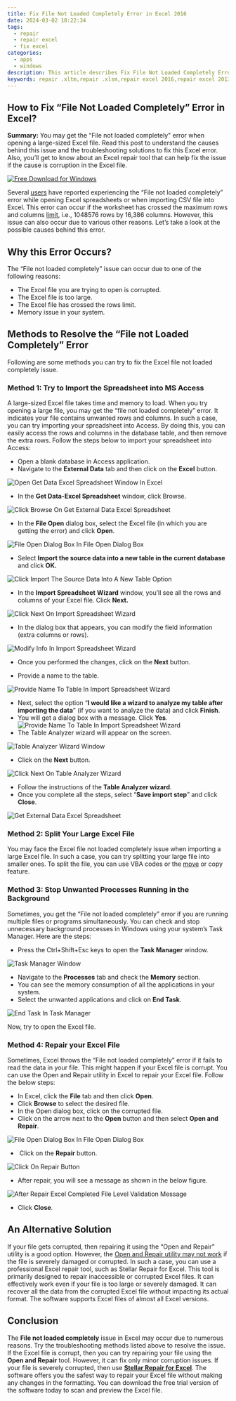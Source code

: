 ```yaml
---
title: Fix File Not Loaded Completely Error in Excel 2016
date: 2024-03-02 18:22:34
tags: 
  - repair
  - repair excel
  - fix excel
categories: 
  - apps
  - windows
description: This article describes Fix File Not Loaded Completely Error in Excel 2016
keywords: repair .xltm,repair .xlsm,repair excel 2016,repair excel 2013,repair .xlb,repair .xltx
---
```


## How to Fix “File Not Loaded Completely” Error in Excel?

**Summary:** You may get the “File not loaded completely" error when opening a large-sized Excel file. Read this post to understand the causes behind this issue and the troubleshooting solutions to fix this Excel error. Also, you’ll get to know about an Excel repair tool that can help fix the issue if the cause is corruption in the Excel file.

[![Free Download for Windows](https://www.stellarinfo.com/images/free-download-windows.png)](https://tools.techidaily.com/stellardata-recovery/repaire-for-excel/ "Free Download for Windows")

Several [users](https://stackoverflow.com/questions/16945348/excel-csv-file-with-more-than-1-048-576-rows-of-data) have reported experiencing the “File not loaded completely” error while opening Excel spreadsheets or when importing CSV file into Excel. This error can occur if the worksheet has crossed the maximum rows and columns [limit](https://support.microsoft.com/en-us/office/excel-specifications-and-limits-1672b34d-7043-467e-8e27-269d656771c3), i.e., 1048576 rows by 16,386 columns. However, this issue can also occur due to various other reasons. Let’s take a look at the possible causes behind this error.

## **Why this Error Occurs?**

The “File not loaded completely” issue can occur due to one of the following reasons:

- The Excel file you are trying to open is corrupted.
- The Excel file is too large.
- The Excel file has crossed the rows limit.
- Memory issue in your system.

## **Methods to Resolve the “File not Loaded Completely” Error**

Following are some methods you can try to fix the Excel file not loaded completely issue.

### Method 1: Try to Import the Spreadsheet into MS Access

A large-sized Excel file takes time and memory to load. When you try opening a large file, you may get the “file not loaded completely” error. It indicates your file contains unwanted rows and columns. In such a case, you can try importing your spreadsheet into Access. By doing this, you can easily access the rows and columns in the database table, and then remove the extra rows. Follow the steps below to import your spreadsheet into Access:

- Open a blank database in Access application.
- Navigate to the **External Data** tab and then click on the **Excel** button.

![Open Get Data Excel Spreadsheet Window In Excel](https://cdn-cmlep.nitrocdn.com/DLSjJVyzoVcUgUSBlgyEUoGMDKLbWXQr/assets/images/optimized/rev-2658c43/www.stellarinfo.com/blog/wp-content/uploads/2023/04/open-get-data-excel-spreadsheet-window-in-excel.jpg)

- In the **Get Data-Excel Spreadsheet** window, click Browse.

![Click Browse On Get External Data Excel Spreadsheet](https://cdn-cmlep.nitrocdn.com/DLSjJVyzoVcUgUSBlgyEUoGMDKLbWXQr/assets/images/optimized/rev-2658c43/www.stellarinfo.com/blog/wp-content/uploads/2023/04/click-browse-on-get-external-data-excel-spreadsheet.jpg)

- In the **File Open** dialog box, select the Excel file (in which you are getting the error) and click **Open**.

![File Open Dialog Box In File Open Dialog Box](https://cdn-cmlep.nitrocdn.com/DLSjJVyzoVcUgUSBlgyEUoGMDKLbWXQr/assets/images/optimized/rev-2658c43/www.stellarinfo.com/blog/wp-content/uploads/2023/04/file-open-dialog-box-in-file-open-dialog-box.jpg)

- Select **Import the source data into a new table in the current database** and click **OK.**

![Click Import The Source Data Into A New Table Option](https://cdn-cmlep.nitrocdn.com/DLSjJVyzoVcUgUSBlgyEUoGMDKLbWXQr/assets/images/optimized/rev-2658c43/www.stellarinfo.com/blog/wp-content/uploads/2023/04/click-import-the-source-data-into-a-new-table-option.jpg)

- In the **Import Spreadsheet** **Wizard** window, you’ll see all the rows and columns of your Excel file. Click **Next.**

![Click Next On Import Spreadsheet Wizard](https://cdn-cmlep.nitrocdn.com/DLSjJVyzoVcUgUSBlgyEUoGMDKLbWXQr/assets/images/optimized/rev-2658c43/www.stellarinfo.com/blog/wp-content/uploads/2023/04/click-next-on-import-spreadsheet-wizard.jpg)

- In the dialog box that appears, you can modify the field information (extra columns or rows).

![Modify Info In Import Spreadsheet Wizard](https://cdn-cmlep.nitrocdn.com/DLSjJVyzoVcUgUSBlgyEUoGMDKLbWXQr/assets/images/optimized/rev-2658c43/www.stellarinfo.com/blog/wp-content/uploads/2023/04/modify-info-in-import-spreadsheet-wizard.jpg)

- Once you performed the changes, click on the **Next** button.

- Provide a name to the table.

![Provide Name To Table In Import Spreadsheet Wizard](https://cdn-cmlep.nitrocdn.com/DLSjJVyzoVcUgUSBlgyEUoGMDKLbWXQr/assets/images/optimized/rev-2658c43/www.stellarinfo.com/blog/wp-content/uploads/2023/04/provide-name-to-table-in-import-spreadsheet-wizard-3.jpg)

- Next, select the option “**I would like a wizard to analyze my table after importing the data**” (if you want to analyze the data) and click **Finish**.
- You will get a dialog box with a message. Click **Yes**.  
    ![Provide Name To Table In Import Spreadsheet Wizard](https://cdn-cmlep.nitrocdn.com/DLSjJVyzoVcUgUSBlgyEUoGMDKLbWXQr/assets/images/optimized/rev-2658c43/www.stellarinfo.com/blog/wp-content/uploads/2023/04/import-spreadsheet-wizard-to-analyze-data.jpg)
- The Table Analyzer wizard will appear on the screen.

![Table Analyzer Wizard Window](https://cdn-cmlep.nitrocdn.com/DLSjJVyzoVcUgUSBlgyEUoGMDKLbWXQr/assets/images/optimized/rev-2658c43/www.stellarinfo.com/blog/wp-content/uploads/2023/04/table-analyzer-wizard-window.jpg)

- Click on the **Next** button.

![Click Next On Table Analyzer Wizard](https://cdn-cmlep.nitrocdn.com/DLSjJVyzoVcUgUSBlgyEUoGMDKLbWXQr/assets/images/optimized/rev-2658c43/www.stellarinfo.com/blog/wp-content/uploads/2023/04/click-next-on-table-analyzer-wizard.jpg)

- Follow the instructions of the **Table Analyzer wizard**.
- Once you complete all the steps, select “**Save import step**” and click **Close**.

![Get External Data Excel Spreadsheet](https://cdn-cmlep.nitrocdn.com/DLSjJVyzoVcUgUSBlgyEUoGMDKLbWXQr/assets/images/optimized/rev-2658c43/www.stellarinfo.com/blog/wp-content/uploads/2023/04/get-external-data-excel-spreadsheet.jpg)

### Method 2: Split Your Large Excel File

You may face the Excel file not loaded completely issue when importing a large Excel file. In such a case, you can try splitting your large file into smaller ones. To split the file, you can use VBA codes or the [move](https://support.microsoft.com/en-us/office/move-or-copy-worksheets-or-worksheet-data-47207967-bbb2-4e95-9b5c-3c174aa69328) or copy feature.

### Method 3: Stop Unwanted Processes Running in the Background

Sometimes, you get the “File not loaded completely” error if you are running multiple files or programs simultaneously. You can check and stop unnecessary background processes in Windows using your system’s Task Manager. Here are the steps:

- Press the Ctrl+Shift+Esc keys to open the **Task Manager** window.

![Task Manager Window](https://cdn-cmlep.nitrocdn.com/DLSjJVyzoVcUgUSBlgyEUoGMDKLbWXQr/assets/images/optimized/rev-2658c43/www.stellarinfo.com/blog/wp-content/uploads/2023/04/task-manager-window.jpg)

- Navigate to the **Processes** tab and check the **Memory** section.
- You can see the memory consumption of all the applications in your system.
- Select the unwanted applications and click on **End Task**.

![End Task In Task Manager](https://cdn-cmlep.nitrocdn.com/DLSjJVyzoVcUgUSBlgyEUoGMDKLbWXQr/assets/images/optimized/rev-2658c43/www.stellarinfo.com/blog/wp-content/uploads/2023/04/end-task-in-task-manager.jpg)

Now, try to open the Excel file.

### Method 4: Repair your Excel File

Sometimes, Excel throws the “File not loaded completely” error if it fails to read the data in your file. This might happen if your Excel file is corrupt. You can use the Open and Repair utility in Excel to repair your Excel file. Follow the below steps:

- In Excel, click the **File** tab and then click **Open**.
- Click **Browse** to select the desired file.
- In the Open dialog box, click on the corrupted file.
- Click on the arrow next to the **Open** button and then select **Open and Repair**.

![File Open Dialog Box In File Open Dialog Box](https://cdn-cmlep.nitrocdn.com/DLSjJVyzoVcUgUSBlgyEUoGMDKLbWXQr/assets/images/optimized/rev-2658c43/www.stellarinfo.com/blog/wp-content/uploads/2023/04/file-open-dialog-box-in-file-open-dialog-box-1.jpg)

-  Click on the **Repair** button.

![Click On Repair Button](https://cdn-cmlep.nitrocdn.com/DLSjJVyzoVcUgUSBlgyEUoGMDKLbWXQr/assets/images/optimized/rev-2658c43/www.stellarinfo.com/blog/wp-content/uploads/2023/04/click-on-repair-button.jpg)

- After repair, you will see a message as shown in the below figure.

![After Repair Excel Completed File Level Validation Message](https://cdn-cmlep.nitrocdn.com/DLSjJVyzoVcUgUSBlgyEUoGMDKLbWXQr/assets/images/optimized/rev-2658c43/www.stellarinfo.com/blog/wp-content/uploads/2023/04/after-repair-excel-completed-file-level-validation-message.jpg)

- Click **Close**.

## An Alternative Solution

If your file gets corrupted, then repairing it using the “Open and Repair” utility is a good option. However, the [Open and Repair utility may not work](https://tools.techidaily.com/stellardata-recovery/repaire-for-excel/) if the file is severely damaged or corrupted. In such a case, you can use a professional Excel repair tool, such as Stellar Repair for Excel. This tool is primarily designed to repair inaccessible or corrupted Excel files. It can effectively work even if your file is too large or severely damaged. It can recover all the data from the corrupted Excel file without impacting its actual format. The software supports Excel files of almost all Excel versions.

## **Conclusion**

The **File not loaded completely** issue in Excel may occur due to numerous reasons. Try the troubleshooting methods listed above to resolve the issue. If the Excel file is corrupt, then you can try repairing your file using the **Open and Repair** tool. However, it can fix only minor corruption issues. If your file is severely corrupted, then use **[Stellar Repair for Excel](https://tools.techidaily.com/stellardata-recovery/repaire-for-excel/)**. The software offers you the safest way to repair your Excel file without making any changes in the formatting. You can download the free trial version of the software today to scan and preview the Excel file.



<ins class="adsbygoogle"
     style="display:block"
     data-ad-client="ca-pub-7571918770474297"
     data-ad-slot="8358498916"
     data-ad-format="auto"
     data-full-width-responsive="true"></ins>
<ins class="adsbygoogle"
    style="display:block"
    data-ad-format="autorelaxed"
    data-ad-client="ca-pub-7571918770474297"
    data-ad-slot="1223367746"></ins>


